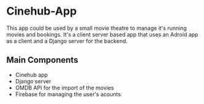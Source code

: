 # Cinehub-App

This app could be used by a small movie theatre to manage it's running movies and bookings.
It's a client server based app that uses an Adroid app as a client and a Django server for the backend.

## Main Components
* Cinehub app
* Django server
* OMDB API for the import of the movies
* Firebase for managing the user's acounts

